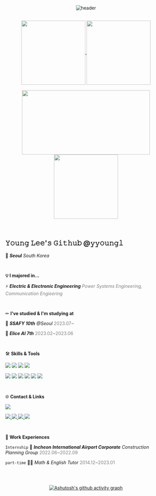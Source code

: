 <div align="center">

  
![header](https://capsule-render.vercel.app/api?type=waving&color=gradient&height=200&section=header&text=🍺yyoungl&fontSize=60&fontColor=ffffff&fontAlign=80)

<br>

  
<a href="https://github.com/yyoungl">
  <img height=200 align="center" src="https://github-readme-stats.vercel.app/api?username=yyoungl&show_icons=true&theme=buefy&card_width=300" />
</a>
<a href="https://github.com/yyoungl?tab=repositories">
  <img height=200 align="center" src="https://github-readme-stats.vercel.app/api/top-langs?username=yyoungl&layout=compact&langs_count=8&card_width=300" />
</a>


</div>
<br>
<div align="center">

<img height=200 width=400 align="center" src="http://mazassumnida.wtf/api/v2/generate_badge?boj=pisouz7" />

<img height=200 align="center" src="https://streak-stats.demolab.com/?user=yyoungl&theme=buefy&border=E4E2E2&card_width=400" />

</div>


<br>

</div>

<br>


## 𝚈𝚘𝚞𝚗𝚐 𝙻𝚎𝚎'𝚜 𝙶𝚒𝚝𝚑𝚞𝚋 @𝚢𝚢𝚘𝚞𝚗𝚐𝚕

📍 ***Seoul*** *South Korea*


<br>

**💡 I majored in...**

⚡ ***Electric & Electronic Engineering*** <span style="color: #808080">*Power Systems Engineering, Communication Engieering*</span>


<br>


✏ **I've studied & I'm studying at**

💙 ***SSAFY 10th*** *@Seoul* <span style="color: #808080">2023.07~</span>

💜 ***Elice AI 7th*** <span style="color: #808080">2023.02~2023.06</span>


<br>

🛠 **Skills & Tools**

<img src="https://img.shields.io/badge/JAVA-007396?style=for-the-badge&logo=java&logoColor=white">  <img src="https://img.shields.io/badge/spring-6DB33F?style=for-the-badge&logo=spring&logoColor=white"> <img src="https://img.shields.io/badge/Python-3776AB?style=for-the-badge&logo=python&logoColor=white">  <img src="https://img.shields.io/badge/GIT-F05032?style=for-the-badge&logo=git&logoColor=white">

<img src="https://img.shields.io/badge/JavaScript-F7DF1E?style=for-the-badge&logo=javascript&logoColor=white"> <img src="https://img.shields.io/badge/React-61DAFB?style=for-the-badge&logo=react&logoColor=white">  <img src="https://img.shields.io/badge/HTML5-E34F26?style=for-the-badge&logo=html5&logoColor=white"> <img src="https://img.shields.io/badge/CSS3-1572B6?style=for-the-badge&logo=css3&logoColor=white">  <img src="https://img.shields.io/badge/TailwindCSS-06B6D4?style=for-the-badge&logo=tailwindcss&logoColor=white"> <img src="https://img.shields.io/badge/BootStrap-7952B3?style=for-the-badge&logo=bootstrap&logoColor=white"> 

<br>

🌐 **Contact & Links**

<img src="https://img.shields.io/badge/pisouz7@gmail.com-EA4335?style=for-the-badge&logo=gmail&logoColor=white">

<a href="https://letusgrow.tistory.com/"> <img src="https://img.shields.io/badge/TISTORY-FF6000?style=for-the-badge&logo=tistory&logoColor=white"> </a> <a href="https://yyoungl.github.io"> <img src="https://img.shields.io/badge/github.io-222222?style=for-the-badge&logo=githubpages&logoColor=white"> </a> <a href="https://https://blog.naver.com/atyourglance"> <img src="https://img.shields.io/badge/blog-03C75A?style=for-the-badge&logo=naver&logoColor=white"> </a> <a href="https://instagram.com/younglhub"> <img src="https://img.shields.io/badge/instagram-E4405F?style=for-the-badge&logo=instagram&logoColor=white"> </a> 

<br>

🤲 **Work Experiences**

`Internship` 🛫  ***Incheon International Airport Corporate*** *Construction Planning Group* <span style="color: #808080">2022.06~2022.09</span>

`part-time`  👩‍🏫  *Math & English Tutor* <span style="color: #808080">2014.12~2023.01</span>

<br>

<div align="center">
<br>



[![Ashutosh's github activity graph](https://github-readme-activity-graph.vercel.app/graph?username=yyoungl&theme=react)](https://github.com/yyoungl/github-readme-activity-graph&theme=react)


